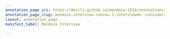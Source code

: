 ```yaml
---
annotation_page_uri: https://Amcclu.github.io/mendoza-1018/annotations/mendoza-interview-canvas-1-interviewee--consideration--body-language--directness.json
annotation_page_slug: mendoza-interview-canvas-1-interviewee--consideration--body-language--directness
layout: annotation_page
manifest_label: Mendoza Interview

---
```


